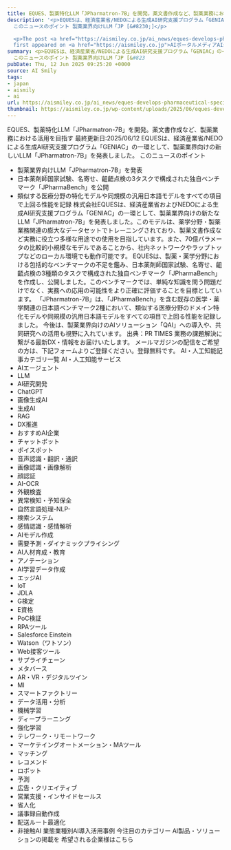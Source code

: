 ```yaml
---
title: EQUES、製薬特化LLM「JPharmatron-7B」を開発。薬文書作成など、製薬業務における活用を目指す
description: '<p>EQUESは、経済産業省/NEDOによる生成AI研究支援プログラム「GENIAC」の一環として、製薬業界向けの新しいLLM「JPharmatron-7B」を発表しました。
  このニュースのポイント 製薬業界向けLLM「JP [&#8230;]</p>

  <p>The post <a href="https://aismiley.co.jp/ai_news/eques-develops-pharmaceutical-specific-llm/">EQUES、製薬特化LLM「JPharmatron-7B」を開発。薬文書作成など、製薬業務における活用を目指す</a>
  first appeared on <a href="https://aismiley.co.jp">AIポータルメディアAIsmiley</a>.</p>'
summary: <p>EQUESは、経済産業省/NEDOによる生成AI研究支援プログラム「GENIAC」の一環として、製薬業界向けの新しいLLM「JPharmatron-7B」を発表しました。
  このニュースのポイント 製薬業界向けLLM「JP [&#823
pubDate: Thu, 12 Jun 2025 09:25:20 +0000
source: AI Smily
tags:
- japan
- aismily
- ai
url: https://aismiley.co.jp/ai_news/eques-develops-pharmaceutical-specific-llm/
thumbnail: https://aismiley.co.jp/wp-content/uploads/2025/06/eques-develops-pharmaceutical-specific-llm1.png
---
```


EQUES、製薬特化LLM「JPharmatron-7B」を開発。薬文書作成など、製薬業務における活用を目指す
最終更新日:2025/06/12
EQUESは、経済産業省/NEDOによる生成AI研究支援プログラム「GENIAC」の一環として、製薬業界向けの新しいLLM「JPharmatron-7B」を発表しました。
このニュースのポイント
- 製薬業界向けLLM「JPharmatron-7B」を発表
- 日本薬剤師国家試験、名寄せ、齟齬点検の3タスクで構成された独自ベンチマーク「JPharmaBench」を公開
- 類似する医療分野の特化モデルや同規模の汎用日本語モデルをすべての項目で上回る性能を記録
株式会社EQUESは、経済産業省およびNEDOによる生成AI研究支援プログラム「GENIAC」の一環として、製薬業界向けの新たなLLM「JPharmatron-7B」を発表しました。このモデルは、薬学分野・製薬業務関連の膨大なデータセットでトレーニングされており、製薬文書作成など実務に役立つ多様な用途での使用を目指しています。また、70億パラメータの比較的小規模なモデルであることから、社内ネットワークやラップトップなどのローカル環境でも動作可能です。
EQUESは、製薬・薬学分野における包括的なベンチマークの不足を鑑み、日本薬剤師国家試験、名寄せ、齟齬点検の3種類のタスクで構成された独自ベンチマーク「JPharmaBench」を作成し、公開しました。このベンチマークでは、単純な知識を問う問題だけでなく、実務への応用の可能性をより正確に評価することを目標としています。
「JPharmatron-7B」は、「JPharmaBench」を含む既存の医学・薬学関連の日本語ベンチマーク2種において、類似する医療分野のドメイン特化モデルや同規模の汎用日本語モデルをすべての項目で上回る性能を記録しました。
今後は、製薬業界向けのAIソリューション「QAI」への導入や、共同研究への活用も視野に入れています。
出典：PR TIMES
業務の課題解決に繋がる最新DX・情報をお届けいたします。
メールマガジンの配信をご希望の方は、下記フォームよりご登録ください。登録無料です。
AI・人工知能記事カテゴリ一覧
AI・人工知能サービス
- AIエージェント
- LLM
- AI研究開発
- ChatGPT
- 画像生成AI
- 生成AI
- RAG
- DX推進
- おすすめAI企業
- チャットボット
- ボイスボット
- 音声認識・翻訳・通訳
- 画像認識・画像解析
- 顔認証
- AI-OCR
- 外観検査
- 異常検知・予知保全
- 自然言語処理-NLP-
- 検索システム
- 感情認識・感情解析
- AIモデル作成
- 需要予測・ダイナミックプライシング
- AI人材育成・教育
- アノテーション
- AI学習データ作成
- エッジAI
- IoT
- JDLA
- G検定
- E資格
- PoC検証
- RPAツール
- Salesforce Einstein
- Watson（ワトソン）
- Web接客ツール
- サプライチェーン
- メタバース
- AR・VR・デジタルツイン
- MI
- スマートファクトリー
- データ活用・分析
- 機械学習
- ディープラーニング
- 強化学習
- テレワーク・リモートワーク
- マーケテイングオートメーション・MAツール
- マッチング
- レコメンド
- ロボット
- 予測
- 広告・クリエイティブ
- 営業支援・インサイドセールス
- 省人化
- 議事録自動作成
- 配送ルート最適化
- 非接触AI
業態業種別AI導入活用事例
今注目のカテゴリー
AI製品・ソリューションの掲載を
希望される企業様はこちら